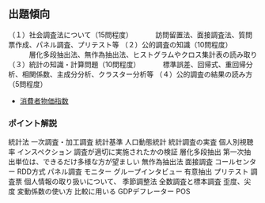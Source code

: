 ## 出題傾向
（１）社会調査法について（15問程度）
　　　訪問留置法、面接調査法、質問票作成、パネル調査、プリテスト等
（２）公的調査の知識（10問程度）
　　　層化多段抽出法、無作為抽出法、ヒストグラムやクロス集計表の読み取り
（３）統計の知識・計算問題（10問程度）
　　　標準誤差、回帰式、重回帰分析、相関係数、主成分分析、クラスター分析等
（４）公的調査の結果の読み方（5問程度）
* [消費者物価指数](http://www.stat.go.jp/data/cpi/4-1.html)

### ポイント解説
  統計法
  一次調査・加工調査
  統計基準
  人口動態統計
  統計調査の実査
  個人別視聴率
  インスペクション
    調査が適切に実施されたかの検証
  層化多段抽出
    第一次抽出単位は、できるだけ多様な方が望ましい
  無作為抽出法
  面接調査
  コールセンター
  RDD方式
  パネル調査
  モニター
  グループインタビュー
    有意抽出
  プリテスト
  調査票
    個人情報の取り扱いについて、
  季節調整法
  全数調査と標本調査
  歪度、尖度
  変動係数の使い方
    比較に用いる
  GDPデフレーター
  POS
